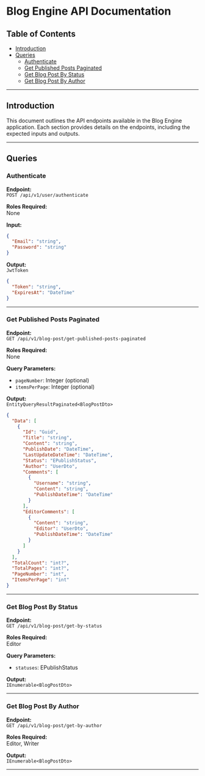 
# Blog Engine API Documentation

## Table of Contents

- [Introduction](#introduction)
- [Queries](#queries)
  - [Authenticate](#authenticate)
  - [Get Published Posts Paginated](#get-published-posts-paginated)
  - [Get Blog Post By Status](#get-blog-post-by-status)
  - [Get Blog Post By Author](#get-blog-post-by-author)

---

## Introduction

This document outlines the API endpoints available in the Blog Engine application. Each section provides details on the endpoints, including the expected inputs and outputs.

---

## Queries

### Authenticate

**Endpoint:**  
`POST /api/v1/user/authenticate`

**Roles Required:**  
None

**Input:**  
```json
{
  "Email": "string",
  "Password": "string"
}
```

**Output:**  
`JwtToken`

```json
{
  "Token": "string",
  "ExpiresAt": "DateTime"
}
```

---

### Get Published Posts Paginated

**Endpoint:**  
`GET /api/v1/blog-post/get-published-posts-paginated`

**Roles Required:**  
None

**Query Parameters:**  
- `pageNumber`: Integer (optional)
- `itemsPerPage`: Integer (optional)

**Output:**  
`EntityQueryResultPaginated<BlogPostDto>`

```json
{
  "Data": [
    {
      "Id": "Guid",
      "Title": "string",
      "Content": "string",
      "PublishDate": "DateTime",
      "LastUpdateDateTime": "DateTime",
      "Status": "EPublishStatus",
      "Author": "UserDto",
      "Comments": [
        {
          "Username": "string",
          "Content": "string",
          "PublishDateTime": "DateTime"
        }
      ],
      "EditorComments": [
        {
          "Content": "string",
          "Editor": "UserDto",
          "PublishDateTime": "DateTime"
        }
      ]
    }
  ],
  "TotalCount": "int?",
  "TotalPages": "int?",
  "PageNumber": "int",
  "ItemsPerPage": "int"
}
```

---

### Get Blog Post By Status

**Endpoint:**  
`GET /api/v1/blog-post/get-by-status`

**Roles Required:**  
Editor

**Query Parameters:**  
- `statuses`: EPublishStatus

**Output:**  
`IEnumerable<BlogPostDto>`

---

### Get Blog Post By Author

**Endpoint:**  
`GET /api/v1/blog-post/get-by-author`

**Roles Required:**  
Editor, Writer

**Output:**  
`IEnumerable<BlogPostDto>`

---
